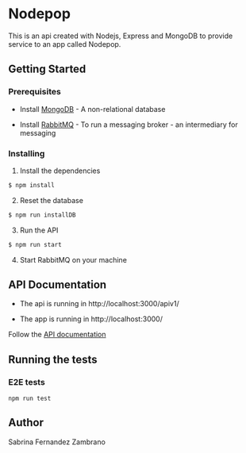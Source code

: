 # Nodepop
This is an api created with Nodejs, Express and MongoDB to provide service to an app called Nodepop.

## Getting Started

### Prerequisites

* Install [MongoDB](https://www.mongodb.com/download-center?lang=es-es) - A non-relational database

* Install [RabbitMQ](https://www.rabbitmq.com/) - To run  a messaging broker - an intermediary for messaging


### Installing

1. Install the dependencies
```sh
$ npm install
```
2. Reset the database
```sh
$ npm run installDB
```
3. Run the API
```sh
$ npm run start
```
4. Start RabbitMQ on your machine

## API Documentation

- The api is running in http://localhost:3000/apiv1/

- The app is running in http://localhost:3000/

Follow the [API documentation](https://documenter.getpostman.com/view/6434972/S1EJYM99)

## Running the tests

### E2E tests
```
npm run test
```

## Author
Sabrina Fernandez Zambrano



